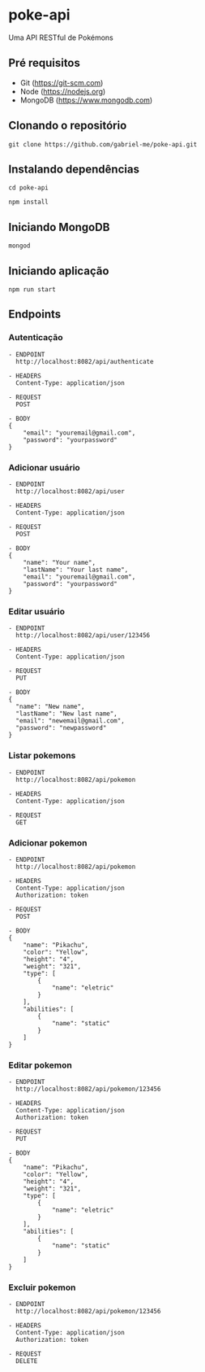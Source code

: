 # poke-api

Uma API RESTful de Pokémons

## Pré requisitos

- Git (https://git-scm.com)
- Node (https://nodejs.org)
- MongoDB (https://www.mongodb.com)

## Clonando o repositório

```
git clone https://github.com/gabriel-me/poke-api.git
```

## Instalando dependências

```
cd poke-api
```

```
npm install
```

## Iniciando MongoDB

```
mongod
```

## Iniciando aplicação

```
npm run start
```

## Endpoints

### Autenticação

```
- ENDPOINT
  http://localhost:8082/api/authenticate

- HEADERS
  Content-Type: application/json

- REQUEST
  POST

- BODY
{
	"email": "youremail@gmail.com",
	"password": "yourpassword"
}
```

### Adicionar usuário

```
- ENDPOINT
  http://localhost:8082/api/user

- HEADERS
  Content-Type: application/json

- REQUEST
  POST

- BODY
{
	"name": "Your name",
	"lastName": "Your last name",
	"email": "youremail@gmail.com",
	"password": "yourpassword"
}
```

### Editar usuário

```
- ENDPOINT
  http://localhost:8082/api/user/123456

- HEADERS
  Content-Type: application/json

- REQUEST
  PUT

- BODY
{
  "name": "New name",
  "lastName": "New last name",
  "email": "newemail@gmail.com",
  "password": "newpassword"
}
```

### Listar pokemons 

```
- ENDPOINT
  http://localhost:8082/api/pokemon

- HEADERS
  Content-Type: application/json

- REQUEST
  GET
```

### Adicionar pokemon

```
- ENDPOINT
  http://localhost:8082/api/pokemon

- HEADERS
  Content-Type: application/json
  Authorization: token

- REQUEST
  POST

- BODY
{
	"name": "Pikachu",
	"color": "Yellow",
	"height": "4",
	"weight": "321",
	"type": [
		{
			"name": "eletric"
		}
	],
	"abilities": [
		{
			"name": "static"
		}
	]
}
```

### Editar pokemon

```
- ENDPOINT
  http://localhost:8082/api/pokemon/123456

- HEADERS
  Content-Type: application/json
  Authorization: token

- REQUEST
  PUT

- BODY
{
	"name": "Pikachu",
	"color": "Yellow",
	"height": "4",
	"weight": "321",
	"type": [
		{
			"name": "eletric"
		}
	],
	"abilities": [
		{
			"name": "static"
		}
	]
}
```


### Excluir pokemon

```
- ENDPOINT
  http://localhost:8082/api/pokemon/123456

- HEADERS
  Content-Type: application/json
  Authorization: token

- REQUEST
  DELETE
```